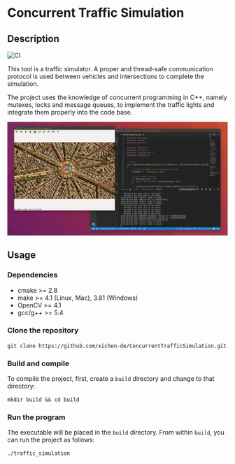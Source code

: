 # Concurrent Traffic Simulation

## Description

![CI](https://github.com/xichen-de/ConcurrentTrafficSimulation/actions/workflows/docker.yml/badge.svg)

This tool is a traffic simulator. A proper and thread-safe communication protocol is used between vehicles and intersections to complete the simulation.

The project uses the knowledge of concurrent programming in C++, namely mutexes, locks and message queues, to implement the traffic lights and integrate them properly into the code base.

![example](README.assets/traffic_simulation.gif)

## Usage
### Dependencies
* cmake >= 2.8
* make >= 4.1 (Linux, Mac), 3.81 (Windows)
* OpenCV >= 4.1
* gcc/g++ >= 5.4

### Clone the repository

```
git clone https://github.com/xichen-de/ConcurrentTrafficSimulation.git
```

### Build and compile

To compile the project, first, create a `build` directory and change to that directory:

```
mkdir build && cd build
```

### Run the program

The executable will be placed in the `build` directory. From within `build`, you can run the project as follows:

```
./traffic_simulation
```
